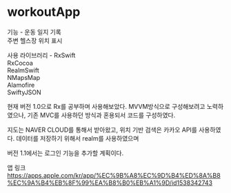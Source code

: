 # workoutApp

기능 - 운동 일지 기록  
      주변 헬스장 위치 표시  
        
사용 라이브러리 -   RxSwift  
                RxCocoa  
                RealmSwift  
                NMapsMap  
                Alamofire  
                SwiftyJSON  
                
                
현재 버전 1.0으로 Rx를 공부하며 사용해보았다. MVVM방식으로 구성해보려고 노력하였으나, 기존 MVC를 사용하던 방식과 혼용되서 코드를 구성하였다.  

지도는 NAVER CLOUD를 통해서 받아왔고, 위치 기반 검색은 카카오 API를 사용하였다. 데이터를 저장하기 위해서 realm를 사용하였으며  

버전 1.1에서는 로그인 기능을 추가할 계획이다.   




앱 링크   https://apps.apple.com/kr/app/%EC%9B%A8%EC%9D%B4%ED%8A%B8%EC%9A%B4%EB%8F%99%EA%B8%B0%EB%A1%9D/id1538342743

